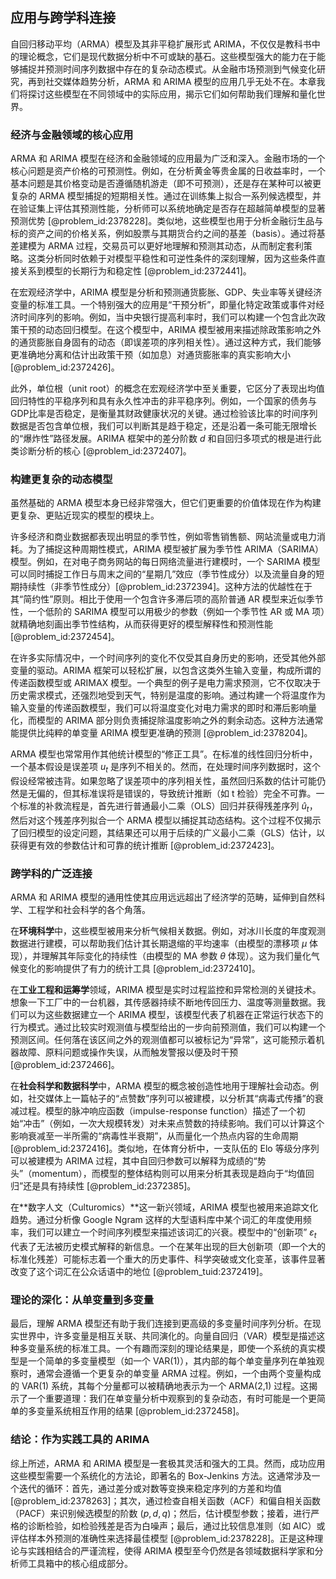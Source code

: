 ## 应用与跨学科连接

自回归移动平均（ARMA）模型及其非平稳扩展形式 ARIMA，不仅仅是教科书中的理论概念，它们是现代数据分析中不可或缺的基石。这些模型强大的能力在于能够捕捉并预测时间序列数据中存在的复杂动态模式。从金融市场预测到气候变化研究，再到社交媒体趋势分析，ARMA 和 ARIMA 模型的应用几乎无处不在。本章我们将探讨这些模型在不同领域中的实际应用，揭示它们如何帮助我们理解和量化世界。

### 经济与金融领域的核心应用

ARMA 和 ARIMA 模型在经济和金融领域的应用最为广泛和深入。金融市场的一个核心问题是资产价格的可预测性。例如，在分析黄金等贵金属的日收益率时，一个基本问题是其价格变动是否遵循随机游走（即不可预测），还是存在某种可以被更复杂的 ARMA 模型捕捉的短期相关性。通过在训练集上拟合一系列候选模型，并在验证集上评估其预测性能，分析师可以系统地确定是否存在超越简单模型的显著预测优势 [@problem_id:2378228]。类似地，这些模型也用于分析金融衍生品与标的资产之间的价格关系，例如股票与其期货合约之间的基差（basis）。通过将基差建模为 ARMA 过程，交易员可以更好地理解和预测其动态，从而制定套利策略。这类分析同时依赖于对模型平稳性和可逆性条件的深刻理解，因为这些条件直接关系到模型的长期行为和稳定性 [@problem_id:2372441]。

在宏观经济学中，ARIMA 模型是分析和预测通货膨胀、GDP、失业率等关键经济变量的标准工具。一个特别强大的应用是“干预分析”，即量化特定政策或事件对经济时间序列的影响。例如，当中央银行提高利率时，我们可以构建一个包含此次政策干预的动态回归模型。在这个模型中，ARIMA 模型被用来描述除政策影响之外的通货膨胀自身固有的动态（即误差项的序列相关性）。通过这种方式，我们能够更准确地分离和估计出政策干预（如加息）对通货膨胀率的真实影响大小 [@problem_id:2372426]。

此外，单位根（unit root）的概念在宏观经济学中至关重要，它区分了表现出均值回归特性的平稳序列和具有永久性冲击的非平稳序列。例如，一个国家的债务与GDP比率是否稳定，是衡量其财政健康状况的关键。通过检验该比率的时间序列数据是否包含单位根，我们可以判断其是趋于稳定，还是沿着一条可能无限增长的“爆炸性”路径发展。ARIMA 框架中的差分阶数 $d$ 和自回归多项式的根是进行此类诊断分析的核心 [@problem_id:2372407]。

### 构建更复杂的动态模型

虽然基础的 ARMA 模型本身已经非常强大，但它们更重要的价值体现在作为构建更复杂、更贴近现实的模型的模块上。

许多经济和商业数据都表现出明显的季节性，例如零售销售额、网站流量或电力消耗。为了捕捉这种周期性模式，ARIMA 模型被扩展为季节性 ARIMA（SARIMA）模型。例如，在对电子商务网站的每日网络流量进行建模时，一个 SARIMA 模型可以同时捕捉工作日与周末之间的“星期几”效应（季节性成分）以及流量自身的短期持续性（非季节性成分）[@problem_id:2372394]。这种方法的优越性在于其“简约性”原则。相比于使用一个包含许多滞后项的高阶普通 AR 模型来近似季节性，一个低阶的 SARIMA 模型可以用极少的参数（例如一个季节性 AR 或 MA 项）就精确地刻画出季节性结构，从而获得更好的模型解释性和预测性能 [@problem_id:2372454]。

在许多实际情况中，一个时间序列的变化不仅受其自身历史的影响，还受其他外部变量的驱动。ARIMA 框架可以轻松扩展，以包含这类外生输入变量，构成所谓的传递函数模型或 ARIMAX 模型。一个典型的例子是电力需求预测，它不仅取决于历史需求模式，还强烈地受到天气，特别是温度的影响。通过构建一个将温度作为输入变量的传递函数模型，我们可以将温度变化对电力需求的即时和滞后影响量化，而模型的 ARIMA 部分则负责捕捉除温度影响之外的剩余动态。这种方法通常能提供比纯粹的单变量 ARIMA 模型更准确的预测 [@problem_id:2378204]。

ARMA 模型也常常用作其他统计模型的“修正工具”。在标准的线性回归分析中，一个基本假设是误差项 $u_t$ 是序列不相关的。然而，在处理时间序列数据时，这个假设经常被违背。如果忽略了误差项中的序列相关性，虽然回归系数的估计可能仍然是无偏的，但其标准误将是错误的，导致统计推断（如 t 检验）完全不可靠。一个标准的补救流程是，首先进行普通最小二乘（OLS）回归并获得残差序列 $\hat{u}_t$，然后对这个残差序列拟合一个 ARMA 模型以捕捉其动态结构。这个过程不仅揭示了回归模型的设定问题，其结果还可以用于后续的广义最小二乘（GLS）估计，以获得更有效的参数估计和可靠的统计推断 [@problem_id:2372423]。

### 跨学科的广泛连接

ARMA 和 ARIMA 模型的通用性使其应用远远超出了经济学的范畴，延伸到自然科学、工程学和社会科学的各个角落。

在**环境科学**中，这些模型被用来分析气候相关数据。例如，对冰川长度的年度观测数据进行建模，可以帮助我们估计其长期退缩的平均速率（由模型的漂移项 $\mu$ 体现），并理解其年际变化的持续性（由模型的 MA 参数 $\theta$ 体现）。这为我们量化气候变化的影响提供了有力的统计工具 [@problem_id:2372410]。

在**工业工程和运筹学**领域，ARIMA 模型是实时过程监控和异常检测的关键技术。想象一下工厂中的一台机器，其传感器持续不断地传回压力、温度等测量数据。我们可以为这些数据建立一个 ARIMA 模型，该模型代表了机器在正常运行状态下的行为模式。通过比较实时观测值与模型给出的一步向前预测值，我们可以构建一个预测区间。任何落在该区间之外的观测值都可以被标记为“异常”，这可能预示着机器故障、原料问题或操作失误，从而触发警报以便及时干预 [@problem_id:2372466]。

在**社会科学和数据科学**中，ARMA 模型的概念被创造性地用于理解社会动态。例如，社交媒体上一篇帖子的“点赞数”序列可以被建模，以分析其“病毒式传播”的衰减过程。模型的脉冲响应函数（impulse-response function）描述了一个初始“冲击”（例如，一次大规模转发）对未来点赞数的持续影响。我们可以计算这个影响衰减至一半所需的“病毒性半衰期”，从而量化一个热点内容的生命周期 [@problem_id:2372416]。类似地，在体育分析中，一支队伍的 Elo 等级分序列可以被建模为 ARIMA 过程，其中自回归参数可以解释为成绩的“势头”（momentum），而模型的整体结构则可以用来分析其表现是趋向于“均值回归”还是具有持续性 [@problem_id:2372385]。

在**数字人文（Culturomics）**这一新兴领域，ARIMA 模型也被用来追踪文化趋势。通过分析像 Google Ngram 这样的大型语料库中某个词汇的年度使用频率，我们可以建立一个时间序列模型来描述该词汇的兴衰。模型中的“创新项” $\varepsilon_t$ 代表了无法被历史模式解释的新信息。一个在某年出现的巨大创新项（即一个大的标准化残差）可能标志着一个重大的历史事件、科学突破或文化变革，该事件显著改变了这个词汇在公众话语中的地位 [@problem_tuid:2372419]。

### 理论的深化：从单变量到多变量

最后，理解 ARMA 模型还有助于我们连接到更高级的多变量时间序列分析。在现实世界中，许多变量是相互关联、共同演化的。向量自回归（VAR）模型是描述这种多变量系统的标准工具。一个有趣而深刻的理论结果是，即使一个系统的真实模型是一个简单的多变量模型（如一个 VAR(1)），其内部的每个单变量序列在单独观察时，通常会遵循一个更复杂的单变量 ARMA 过程。例如，一个由两个变量构成的 VAR(1) 系统，其每个分量都可以被精确地表示为一个 ARMA(2,1) 过程。这揭示了一个重要道理：我们在单变量分析中观察到的复杂动态，有时可能是一个更简单的多变量系统相互作用的结果 [@problem_id:2372458]。

### 结论：作为实践工具的 ARIMA

综上所述，ARMA 和 ARIMA 模型是一套极其灵活和强大的工具。然而，成功应用这些模型需要一个系统化的方法论，即著名的 Box-Jenkins 方法。这通常涉及一个迭代的循环：首先，通过差分或对数等变换来稳定序列的方差和均值 [@problem_id:2378263]；其次，通过检查自相关函数（ACF）和偏自相关函数（PACF）来识别候选模型的阶数 $(p,d,q)$；然后，估计模型参数；接着，进行严格的诊断检验，如检验残差是否为白噪声；最后，通过比较信息准则（如 AIC）或评估样本外预测的准确性来选择最佳模型 [@problem_id:2378228]。正是这种理论与实践相结合的严谨流程，使得 ARIMA 模型至今仍然是各领域数据科学家和分析师工具箱中的核心组成部分。